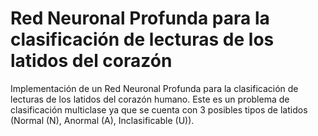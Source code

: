 # Red Neuronal Profunda para la clasificación de lecturas de los latidos del corazón
Implementación de un Red Neuronal Profunda para la clasificación de lecturas de los latidos del corazón humano. Este es un problema de clasificación multiclase ya que se cuenta con 3 posibles tipos de latidos (Normal (N), Anormal (A), Inclasificable (U)).
